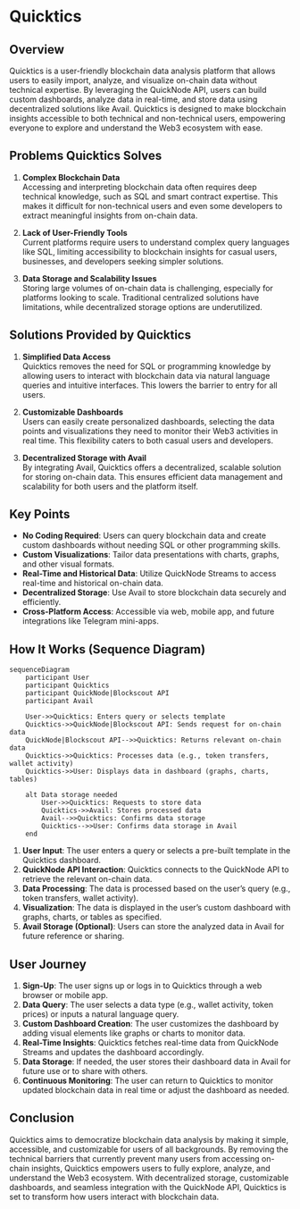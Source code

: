 # Quicktics

## Overview
Quicktics is a user-friendly blockchain data analysis platform that allows users to easily import, analyze, and visualize on-chain data without technical expertise. By leveraging the QuickNode API, users can build custom dashboards, analyze data in real-time, and store data using decentralized solutions like Avail. Quicktics is designed to make blockchain insights accessible to both technical and non-technical users, empowering everyone to explore and understand the Web3 ecosystem with ease.

## Problems Quicktics Solves

1. **Complex Blockchain Data**  
   Accessing and interpreting blockchain data often requires deep technical knowledge, such as SQL and smart contract expertise. This makes it difficult for non-technical users and even some developers to extract meaningful insights from on-chain data.

2. **Lack of User-Friendly Tools**  
   Current platforms require users to understand complex query languages like SQL, limiting accessibility to blockchain insights for casual users, businesses, and developers seeking simpler solutions.

3. **Data Storage and Scalability Issues**  
   Storing large volumes of on-chain data is challenging, especially for platforms looking to scale. Traditional centralized solutions have limitations, while decentralized storage options are underutilized.

## Solutions Provided by Quicktics

1. **Simplified Data Access**  
   Quicktics removes the need for SQL or programming knowledge by allowing users to interact with blockchain data via natural language queries and intuitive interfaces. This lowers the barrier to entry for all users.

2. **Customizable Dashboards**  
   Users can easily create personalized dashboards, selecting the data points and visualizations they need to monitor their Web3 activities in real time. This flexibility caters to both casual users and developers.

3. **Decentralized Storage with Avail**  
   By integrating Avail, Quicktics offers a decentralized, scalable solution for storing on-chain data. This ensures efficient data management and scalability for both users and the platform itself.

## Key Points

- **No Coding Required**: Users can query blockchain data and create custom dashboards without needing SQL or other programming skills.
- **Custom Visualizations**: Tailor data presentations with charts, graphs, and other visual formats.
- **Real-Time and Historical Data**: Utilize QuickNode Streams to access real-time and historical on-chain data.
- **Decentralized Storage**: Use Avail to store blockchain data securely and efficiently.
- **Cross-Platform Access**: Accessible via web, mobile app, and future integrations like Telegram mini-apps.

## How It Works (Sequence Diagram)
```mermaid
sequenceDiagram
    participant User
    participant Quicktics
    participant QuickNode|Blockscout API
    participant Avail

    User->>Quicktics: Enters query or selects template
    Quicktics->>QuickNode|Blockscout API: Sends request for on-chain data
    QuickNode|Blockscout API-->>Quicktics: Returns relevant on-chain data
    Quicktics->>Quicktics: Processes data (e.g., token transfers, wallet activity)
    Quicktics->>User: Displays data in dashboard (graphs, charts, tables)
    
    alt Data storage needed
        User->>Quicktics: Requests to store data
        Quicktics->>Avail: Stores processed data
        Avail-->>Quicktics: Confirms data storage
        Quicktics-->>User: Confirms data storage in Avail
    end
```
1. **User Input**: The user enters a query or selects a pre-built template in the Quicktics dashboard.
2. **QuickNode API Interaction**: Quicktics connects to the QuickNode API to retrieve the relevant on-chain data.
3. **Data Processing**: The data is processed based on the user’s query (e.g., token transfers, wallet activity).
4. **Visualization**: The data is displayed in the user’s custom dashboard with graphs, charts, or tables as specified.
5. **Avail Storage (Optional)**: Users can store the analyzed data in Avail for future reference or sharing.

## User Journey

1. **Sign-Up**: The user signs up or logs in to Quicktics through a web browser or mobile app.
2. **Data Query**: The user selects a data type (e.g., wallet activity, token prices) or inputs a natural language query.
3. **Custom Dashboard Creation**: The user customizes the dashboard by adding visual elements like graphs or charts to monitor data.
4. **Real-Time Insights**: Quicktics fetches real-time data from QuickNode Streams and updates the dashboard accordingly.
5. **Data Storage**: If needed, the user stores their dashboard data in Avail for future use or to share with others.
6. **Continuous Monitoring**: The user can return to Quicktics to monitor updated blockchain data in real time or adjust the dashboard as needed.

## Conclusion

Quicktics aims to democratize blockchain data analysis by making it simple, accessible, and customizable for users of all backgrounds. By removing the technical barriers that currently prevent many users from accessing on-chain insights, Quicktics empowers users to fully explore, analyze, and understand the Web3 ecosystem. With decentralized storage, customizable dashboards, and seamless integration with the QuickNode API, Quicktics is set to transform how users interact with blockchain data.
